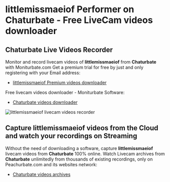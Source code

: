 # littlemissmaeiof Performer on Chaturbate - Free LiveCam videos downloader

## Chaturbate Live Videos Recorder

Monitor and record livecam videos of **littlemissmaeiof** from **Chaturbate** with Moniturbate.com
Get a premium trial for free by just and only registering with your Email address:
* [littlemissmaeiof Premium videos downloader](https://moniturbate.com/request-demo-licence-key.html)

Free livecam videos downloader - Moniturbate Software:
* [Chaturbate videos downloader](https://moniturbate.com/moniturbate-download-software.html)

![littlemissmaeiof livecam videos recorder](https://peachurnet.com/templates/moniturbate-software.png)


## Capture littlemissmaeiof videos from the Cloud and watch your recordings on Streaming

Without the need of downloading a software, capture **littlemissmaeiof** livecam videos from **Chaturbate** 100% online.
Watch Livecam archives from **Chaturbate** unlimitedly from thousands of existing recordings, only on Peachurbate.com and its websites network:
* [Chaturbate videos archives](https://peachurnet.com/)